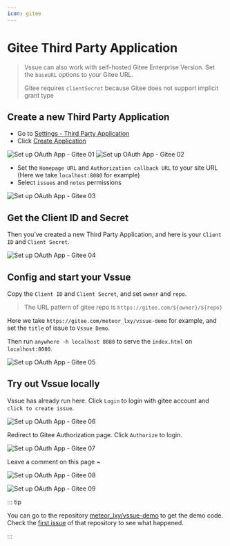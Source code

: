 ```yaml
---
icon: gitee
---
```


# Gitee Third Party Application

> Vssue can also work with self-hosted Gitee Enterprise Version. Set the `baseURL` options to your Gitee URL.
>
> Gitee requires `clientSecret` because Gitee does not support implicit grant type

## Create a new Third Party Application

- Go to [Settings - Third Party Application](https://gitee.com/oauth/applications)
- Click [Create Application](https://gitee.com/oauth/applications/new)

![Set up OAuth App - Gitee 01](./assets/oauth-app-gitee-01.png)
![Set up OAuth App - Gitee 02](./assets/oauth-app-gitee-02.png)

- Set the `Homepage URL` and `Authorization callback URL` to your site URL (Here we take `localhost:8080` for example)
- Select `issues` and `notes` permissions

![Set up OAuth App - Gitee 03](./assets/oauth-app-gitee-03.png)

## Get the Client ID and Secret

Then you’ve created a new Third Party Application, and here is your `Client ID` and `Client Secret`.

![Set up OAuth App - Gitee 04](./assets/oauth-app-gitee-04.png)

## Config and start your Vssue

Copy the `Client ID` and `Client Secret`, and set `owner` and `repo`.

> The URL pattern of gitee repo is `https://gitee.com/${owner}/${repo}`

Here we take `https://gitee.com/meteor_lxy/vssue-demo` for example, and set the `title` of issue to `Vssue Demo`.

Then run `anywhere -h localhost 8080` to serve the `index.html` on `localhost:8080`.

![Set up OAuth App - Gitee 05](./assets/oauth-app-gitee-05.png)

## Try out Vssue locally

Vssue has already run here. Click `Login` to login with gitee account and `click to create issue`.

![Set up OAuth App - Gitee 06](./assets/oauth-app-gitee-06.png)

Redirect to Gitee Authorization page. Click `Authorize` to login.

![Set up OAuth App - Gitee 07](./assets/oauth-app-gitee-07.png)

Leave a comment on this page ~

![Set up OAuth App - Gitee 08](./assets/oauth-app-gitee-08.png)

![Set up OAuth App - Gitee 09](./assets/oauth-app-gitee-09.png)

::: tip

You can go to the repository [meteor_lxy/vssue-demo](https://gitee.com/meteor_lxy/vssue-demo) to get the demo code. Check the [first issue](https://gitee.com/meteor_lxy/vssue-demo/issues/IWWTA) of that repository to see what happened.

:::
